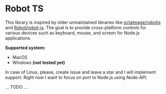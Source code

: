 # Robot TS

This library is inspired by older unmaintained libraries like [octalmage/robotjs](https://github.com/octalmage/robotjs)
and [Robot/robot-js](https://github.com/Robot/robot-js). The goal is to provide cross-platform controls for various
devices such as keyboard, mouse, and screen for Node.js applications.

**Supported system:**

- MacOS
- Windows **(not tested yet)**

In case of Linux, please, create issue and leave a star and I will implement support. Right now I want to focus on port to
Node.js using Node-API.

... TODO ...
